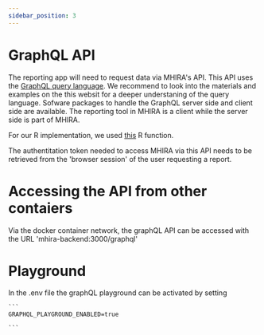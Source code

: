 ```yaml
---
sidebar_position: 3
---
```


# GraphQL API 

The reporting app will need to request data via MHIRA's API.
This API uses the [GraphQL query language](https://graphql.org/). 
We recommend to look into the materials and examples on the this websit for a deeper understaning of the query language. 
Sofware packages to handle the GraphQL server side and client side are available. 
The reporting tool in MHIRA is a client while the server side is part of MHIRA. 

For our R implementation, we used [this](https://gist.github.com/rentrop/83cb1d8fc8593726a808032e55314019) R function. 

The authentitation token needed to access MHIRA via this API needs to be retrieved from the 'browser session' of the user requesting a report. 

# Accessing the API from other contaiers

Via the docker container network, the graphQL API can be accessed with the URL 'mhira-backend:3000/graphql'

# Playground

In the .env file the graphQL playground can be activated by setting

    ```
    GRAPHQL_PLAYGROUND_ENABLED=true

    ```




